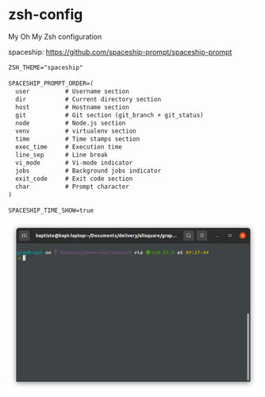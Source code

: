 # zsh-config
My Oh My Zsh configuration

spaceship: https://github.com/spaceship-prompt/spaceship-prompt

```
ZSH_THEME="spaceship"

SPACESHIP_PROMPT_ORDER=(
  user          # Username section
  dir           # Current directory section
  host          # Hostname section
  git           # Git section (git_branch + git_status)
  node          # Node.js section
  venv          # virtualenv section
  time          # Time stamps section
  exec_time     # Execution time
  line_sep      # Line break
  vi_mode       # Vi-mode indicator
  jobs          # Background jobs indicator
  exit_code     # Exit code section
  char          # Prompt character
)

SPACESHIP_TIME_SHOW=true
```

![prompt screenshot](prompt.png?raw=true "Prompt")
